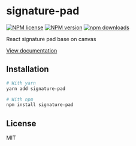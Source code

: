 # signature-pad

[![NPM license](https://img.shields.io/npm/l/@rtdui/signature-pad)](https://github.com/rtdui/rtdui/blob/main/LICENSE)
[![NPM version](https://img.shields.io/npm/v/@rtdui/signature-pad)](https://www.npmjs.com/package/@rtdui/signature-pad)
[![npm downloads](https://img.shields.io/npm/dm/@rtdui/signature-pad)](https://www.npmjs.com/package/@rtdui/signature-pad)

React signature pad base on canvas

[View documentation](https://rtdui.com/)

## Installation

```bash
# With yarn
yarn add signature-pad

# With npm
npm install signature-pad
```

## License

MIT
